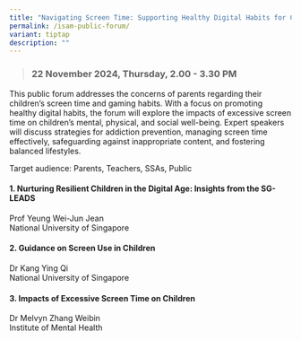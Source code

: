 ```yaml
---
title: "Navigating Screen Time: Supporting Healthy Digital Habits for Children"
permalink: /isam-public-forum/
variant: tiptap
description: ""
---
```

<blockquote>
<h3><strong>22 November 2024, Thursday, 2.00 - 3.30 PM</strong></h3>
</blockquote>
<p>This public forum addresses the concerns of parents regarding their children’s
screen time and gaming habits. With a focus on promoting healthy digital
habits, the forum will explore the impacts of excessive screen time on
children’s mental, physical, and social well-being. Expert speakers will
discuss strategies for addiction prevention, managing screen time effectively,
safeguarding against inappropriate content, and fostering balanced lifestyles.</p>
<p>Target audience: Parents, Teachers, SSAs, Public</p>
<h4><strong>1. Nurturing Resilient Children in the Digital Age: Insights from the SG-LEADS</strong></h4>
<p>Prof Yeung Wei-Jun Jean
<br>National University of Singapore</p>
<h4><strong>2. Guidance on Screen Use in Children</strong></h4>
<p>Dr Kang Ying Qi
<br>National University of Singapore</p>
<h4><strong>3. Impacts of Excessive Screen Time on Children</strong></h4>
<p>Dr Melvyn Zhang Weibin
<br>Institute of Mental Health</p>
<p></p>
